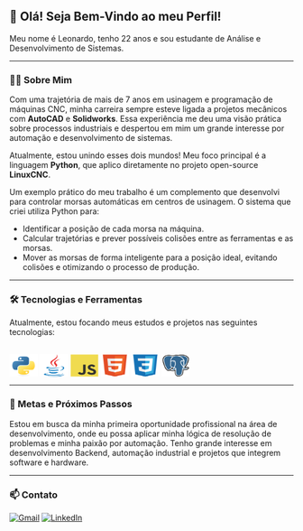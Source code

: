 ## 👋 Olá! Seja Bem-Vindo ao meu Perfil!

Meu nome é Leonardo, tenho 22 anos e sou estudante de Análise e Desenvolvimento de Sistemas.

---

### 👨‍💻 Sobre Mim

Com uma trajetória de mais de 7 anos em usinagem e programação de máquinas CNC, minha carreira sempre esteve ligada a projetos mecânicos com **AutoCAD** e **Solidworks**. Essa experiência me deu uma visão prática sobre processos industriais e despertou em mim um grande interesse por automação e desenvolvimento de sistemas.

Atualmente, estou unindo esses dois mundos! Meu foco principal é a linguagem **Python**, que aplico diretamente no projeto open-source **LinuxCNC**.

Um exemplo prático do meu trabalho é um complemento que desenvolvi para controlar morsas automáticas em centros de usinagem. O sistema que criei utiliza Python para:
- Identificar a posição de cada morsa na máquina.
- Calcular trajetórias e prever possíveis colisões entre as ferramentas e as morsas.
- Mover as morsas de forma inteligente para a posição ideal, evitando colisões e otimizando o processo de produção.

---

### 🛠️ Tecnologias e Ferramentas

Atualmente, estou focando meus estudos e projetos nas seguintes tecnologias:

<div style="display: inline_block"><br>
  <img align="center" alt="Python" height="40" width="50" src="https://raw.githubusercontent.com/devicons/devicon/master/icons/python/python-original.svg">
  <img align="center" alt="Java" height="40" width="50" src="https://raw.githubusercontent.com/devicons/devicon/master/icons/java/java-original.svg">
  <img align="center" alt="JavaScript" height="40" width="50" src="https://raw.githubusercontent.com/devicons/devicon/master/icons/javascript/javascript-original.svg">
  <img align="center" alt="HTML5" height="40" width="50" src="https://raw.githubusercontent.com/devicons/devicon/master/icons/html5/html5-original.svg">
  <img align="center" alt="CSS3" height="40" width="50" src="https://raw.githubusercontent.com/devicons/devicon/master/icons/css3/css3-original.svg">
  <img align="center" alt="PostgreSQL" height="40" width="50" src="https://raw.githubusercontent.com/devicons/devicon/2ae2a900d2f041da66e950e4d48052658d850630/icons/postgresql/postgresql-original.svg">
</div>

---

### 🚀 Metas e Próximos Passos

Estou em busca da minha primeira oportunidade profissional na área de desenvolvimento, onde eu possa aplicar minha lógica de resolução de problemas e minha paixão por automação. Tenho grande interesse em desenvolvimento Backend, automação industrial e projetos que integrem software e hardware.

---

### 📫 Contato

<a href="mailto:leonardojs201229@gmail.com"><img src="https://img.shields.io/badge/Gmail-D14836?style=for-the-badge&logo=gmail&logoColor=white" alt="Gmail"></a>
<a href="https://www.linkedin.com/in/leonardo-de-jesus-84a68b1b3" target="_blank"><img src="https://img.shields.io/badge/LinkedIn-0077B5?style=for-the-badge&logo=linkedin&logoColor=white" alt="LinkedIn"></a>

